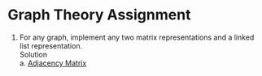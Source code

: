 # Graph Theory Assignment

1. For any graph, implement any two matrix representations and a linked list representation. <br/>
Solution <br/>
 a. [Adjacency Matrix](https://github.com/aanto07/graphTheoryAssignment/blob/master/graphasMatrix2.cpp) <br/>
